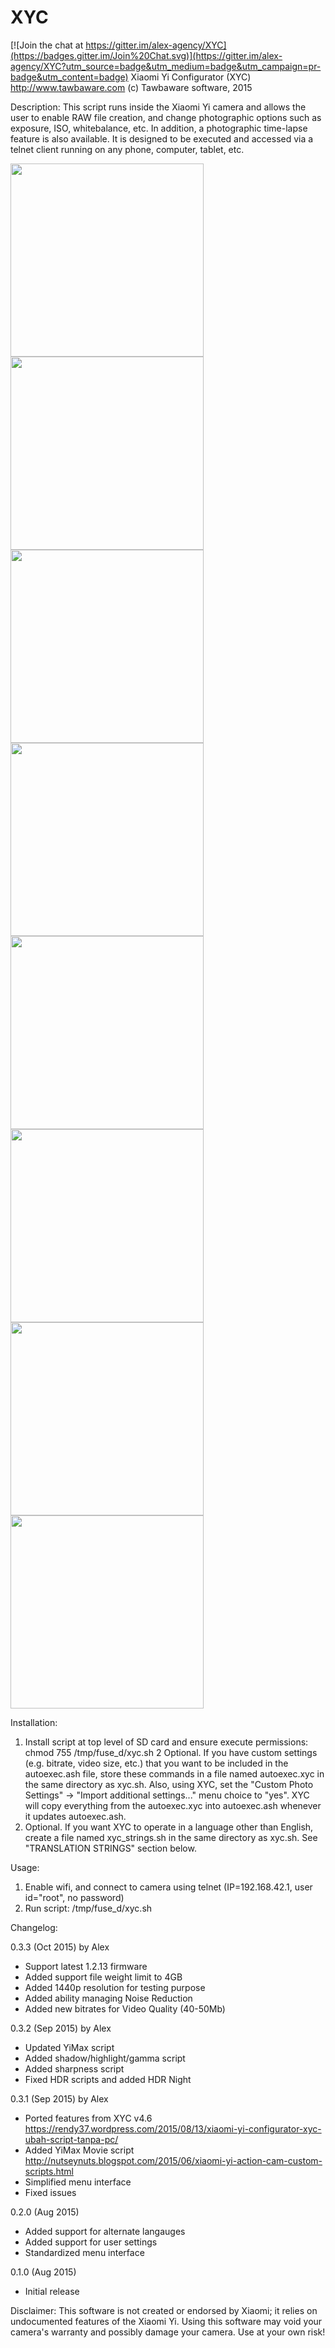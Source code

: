 # XYC

[![Join the chat at https://gitter.im/alex-agency/XYC](https://badges.gitter.im/Join%20Chat.svg)](https://gitter.im/alex-agency/XYC?utm_source=badge&utm_medium=badge&utm_campaign=pr-badge&utm_content=badge)
Xiaomi Yi Configurator (XYC)
http://www.tawbaware.com
(c) Tawbaware software, 2015

Description: This script runs inside the Xiaomi Yi camera and allows the user
to enable RAW file creation, and change photographic options such as
exposure, ISO, whitebalance, etc.  In addition, a photographic time-lapse
feature is also available.  It is designed to be executed and accessed via
a telnet client running on any phone, computer, tablet, etc.

<img width="309" src="https://cloud.githubusercontent.com/assets/1122708/10204186/020da82c-67c3-11e5-876b-1d81f47e87e6.jpg">  <img width="309" src="https://cloud.githubusercontent.com/assets/1122708/10204185/020c3884-67c3-11e5-9831-5f00f2c42b93.jpg">
<img width="309" src="https://cloud.githubusercontent.com/assets/1122708/10204182/02079c8e-67c3-11e5-9f9a-156afc9452e8.jpg">  <img width="309" src="https://cloud.githubusercontent.com/assets/1122708/10204183/020a636a-67c3-11e5-9b5a-179ce842a2c7.jpg">
<img width="309" src="https://cloud.githubusercontent.com/assets/1122708/10204184/020af41a-67c3-11e5-9ba0-412c8df99d72.jpg">  <img width="309" src="https://cloud.githubusercontent.com/assets/1122708/10204187/020ee1b0-67c3-11e5-8c1b-0e2466283d5e.jpg">
<img width="309" src="https://cloud.githubusercontent.com/assets/1122708/10204188/021f9186-67c3-11e5-9a5f-6c476ed3d81f.jpg">  <img width="309" src="https://cloud.githubusercontent.com/assets/1122708/10204189/02257092-67c3-11e5-824f-1a8ab38489ef.jpg">



Installation:

1. Install script at top level of SD card and ensure execute permissions:
        chmod 755 /tmp/fuse_d/xyc.sh
2  Optional.  If you have custom settings (e.g. bitrate, video size, etc.)
   that you want to be included in the autoexec.ash file, store these commands
   in a  file named autoexec.xyc in the same directory as xyc.sh.  Also, using
   XYC, set the "Custom Photo Settings" ->  "Import additional settings..."
   menu choice to "yes".  XYC will copy everything from the autoexec.xyc into
   autoexec.ash whenever it updates autoexec.ash.
3. Optional.  If you want XYC to operate in a language other than English,
   create a file named xyc_strings.sh in the same directory as xyc.sh.  See
   "TRANSLATION STRINGS" section below.

Usage:

1. Enable wifi, and connect to camera using telnet
   (IP=192.168.42.1, user id="root", no password)
2. Run script: /tmp/fuse_d/xyc.sh

Changelog:

0.3.3 (Oct 2015) by Alex
- Support latest 1.2.13 firmware
- Added support file weight limit to 4GB
- Added 1440p resolution for testing purpose
- Added ability managing Noise Reduction
- Added new bitrates for Video Quality (40-50Mb)

0.3.2 (Sep 2015) by Alex 
- Updated YiMax script
- Added shadow/highlight/gamma script
- Added sharpness script
- Fixed HDR scripts and added HDR Night

0.3.1 (Sep 2015) by Alex 
- Ported features from XYC v4.6 https://rendy37.wordpress.com/2015/08/13/xiaomi-yi-configurator-xyc-ubah-script-tanpa-pc/
- Added YiMax Movie script http://nutseynuts.blogspot.com/2015/06/xiaomi-yi-action-cam-custom-scripts.html
- Simplified menu interface
- Fixed issues

0.2.0 (Aug 2015)
- Added support for alternate langauges
- Added support for user settings
- Standardized menu interface

0.1.0 (Aug 2015)
- Initial release

Disclaimer: This software is not created or endorsed by Xiaomi; it relies on
undocumented features of the Xiaomi Yi. Using this software may void your
camera's warranty and possibly damage your camera.  Use at your own risk!
